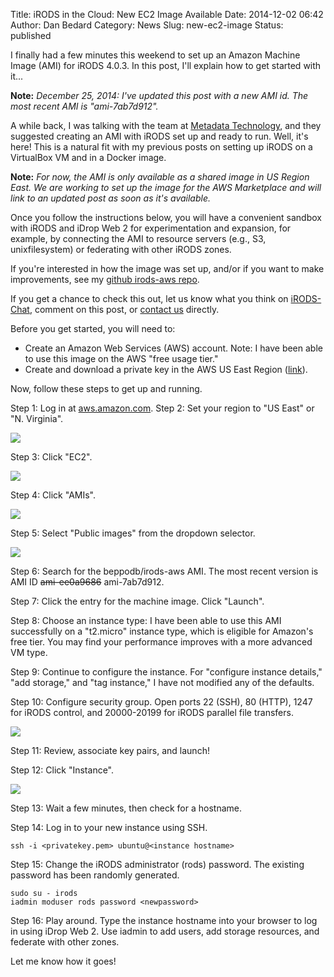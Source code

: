 Title: iRODS in the Cloud: New EC2 Image Available
Date: 2014-12-02 06:42
Author: Dan Bedard
Category: News
Slug: new-ec2-image
Status: published

I finally had a few minutes this weekend to set up an Amazon Machine
Image (AMI) for iRODS 4.0.3. In this post, I'll explain how to get
started with it...
<!--more-->

**Note:** *December 25, 2014: I've updated this post with a new AMI id.
The most recent AMI is "ami-7ab7d912".*

A while back, I was talking with the team at [Metadata
Technology](http://www.mtna.us/), and they suggested creating an AMI
with iRODS set up and ready to run. Well, it's here! This is a natural
fit with my previous posts on setting up iRODS on a VirtualBox VM and in
a Docker image.

**Note:** *For now, the AMI is only available as a shared image in US
Region East. We are working to set up the image for the AWS Marketplace
and will link to an updated post as soon as it's available.*

Once you follow the instructions below, you will have a convenient
sandbox with iRODS and iDrop Web 2 for experimentation and expansion,
for example, by connecting the AMI to resource servers (e.g., S3,
unixfilesystem) or federating with other iRODS zones.

If you're interested in how the image was set up, and/or if you want to
make improvements, see my [github irods-aws
repo](https://github.com/beppodb/irods-aws).

If you get a chance to check this out, let us know what you think on
[iRODS-Chat](https://groups.google.com/forum/m/#!forum/irod-chat),
comment on this post, or [contact
us](http://irods.org/contact/general-information/) directly.

Before you get started, you will need to:

-   Create an Amazon Web Services (AWS) account. Note: I have been able
    to use this image on the AWS "free usage tier."
-   Create and download a private key in the AWS US East Region
    ([link](http://docs.aws.amazon.com/AWSEC2/latest/UserGuide/ec2-key-pairs.html#having-ec2-create-your-key-pair)).

Now, follow these steps to get up and running.

Step 1: Log in at [aws.amazon.com](https://aws.amazon.com/).
Step 2: Set your region to "US East" or "N. Virginia".
<div class="full_image"><img src="{filename}/uploads/2014/12/AWS-Region.png" /></div>

Step 3: Click "EC2".
<div class="full_image"><img src="{filename}/uploads/2014/12/AWS-EC2.png" /></div>

Step 4: Click "AMIs".
<div class="full_image"><img src="{filename}/uploads/2014/12/AMIs.png" /></div>

Step 5: Select "Public images" from the dropdown selector.
<div class="full_image"><img src="{filename}/uploads/2014/12/AMI-launch.png" /></div>

Step 6: Search for the beppodb/irods-aws AMI. The most recent version is
AMI ID ~~ami-ee0a9686~~ ami-7ab7d912.

Step 7: Click the entry for the machine image. Click "Launch".

Step 8: Choose an instance type: I have been able to use this AMI
successfully on a "t2.micro" instance type, which is eligible for
Amazon's free tier. You may find your performance improves with a more
advanced VM type.

Step 9: Continue to configure the instance. For "configure instance
details," "add storage," and "tag instance," I have not modified any of
the defaults.

Step 10: Configure security group. Open ports 22 (SSH), 80 (HTTP), 1247
for iRODS control, and 20000-20199 for iRODS parallel file transfers.

<div class="full_image"><img src="{filename}/uploads/2014/12/AWS-security-group.png" /></div>

Step 11: Review, associate key pairs, and launch!

Step 12: Click "Instance".

<div class="full_image"><img src="{filename}/uploads/2014/12/Instances.png" /></div>

Step 13: Wait a few minutes, then check for a hostname.

Step 14: Log in to your new instance using SSH.

~~~~
ssh -i <privatekey.pem> ubuntu@<instance hostname>
~~~~

Step 15: Change the iRODS administrator (rods) password. The existing
password has been randomly generated.

~~~~
sudo su - irods
iadmin moduser rods password <newpassword>
~~~~

Step 16: Play around. Type the instance hostname into your browser to
log in using iDrop Web 2. Use iadmin to add users, add storage
resources, and federate with other zones.

Let me know how it goes!
